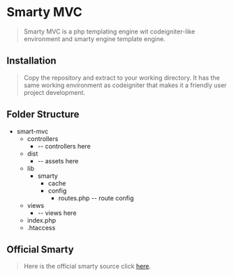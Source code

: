 # Smarty MVC
> Smarty MVC is a php templating engine wit codeigniter-like environment and smarty engine template engine.

## Installation
> Copy the repository and extract to your working directory. It has the same working environment as codeigniter that makes it a friendly user project development.

## Folder Structure
* smart-mvc
    * controllers
        * -- controllers here
    * dist
        * -- assets here
    * lib
        * smarty
            * cache
            * config
                * routes.php -- route config
    * views 
        * -- views here
    * index.php
    * .htaccess

## Official Smarty
> Here is the official smarty source click [here](https://www.smarty.net/).